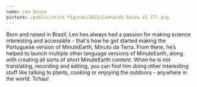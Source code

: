 ```yaml
---
name: Leo Souza
picture: /public/stick-figures/2022/Leonardo Souza v2 (T).png
---
```


Born and raised in Brazil, Leo has always had a passion for making science interesting and accessible - that's how he got started making the Portuguese version of MinuteEarth, Minuto da Terra. From there, he’s helped to launch multiple other language versions of MinuteEarth, along with creating all sorts of short MinuteEarth content. When he is not translating, recording and editing, you can find him doing other interesting stuff like talking to plants, cooking or enjoying the outdoors - anywhere in the world. Tchau!
